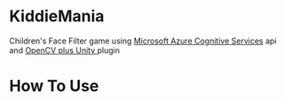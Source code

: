 # KiddieMania

Children's Face Filter game using <a href="https://azure.microsoft.com/en-us/services/cognitive-services/computer-vision/">Microsoft Azure Cognitive Services</a> api and <a href="https://assetstore.unity.com/packages/tools/integration/opencv-plus-unity-85928">OpenCV plus Unity
</a>plugin

# How To Use


